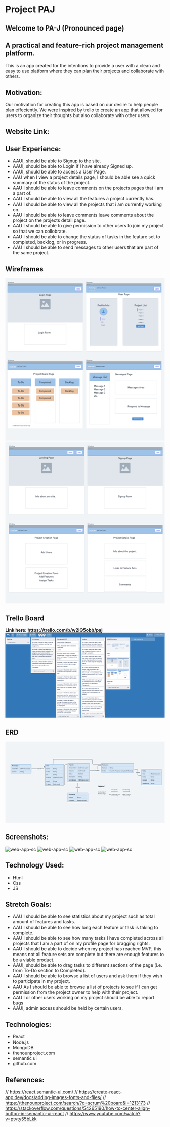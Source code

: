 # Project PAJ

## Welcome to PA-J (Pronounced page)
## A practical and feature-rich project management platform.


This is an app created for the intentions to provide a user with a clean and easy to use platform where they can plan their projects and collaborate with others.

## Motivation:
Our motivation for creating this app is based on our desire to help people plan effeciently. We were inspired by trello to create an app that allowed for users to organize their thoughts but also collaborate with other users.

## Website Link: 


## User Experience:
- AAUI, should be able to Signup to the site.
- AAUI, should be able to Login if I have already Signed up.
- AAUI, should be able to access a User Page.
- AAU when I view a project details page, I should be able see a quick summary of the status of the project.
- AAU I should be able to leave comments on the projects pages that I am a part of.
- AAU I should be able to view all the features a project currently has.
- AAU I should be able to view all the projects that i am currently working on.
- AAU I should be able to leave comments leave comments about the project on the projects detail page.
- AAU I should be able to give permission to other users to join my project so that we can collobrate.
- AAU I should be able to change the status of tasks in the feature set to completed, backlog, or in progress.
- AAU I should be able to send messages to other users that are part of the same project.
## Wireframes
![wireframe1](/public/Images/wireframe1.png)
![wireframe1](/public/Images/wireframe2.png)

## Trello Board 
**Link here: https://trello.com/b/w2iQ5obb/paj**
![trelloboard](/public/Images/trello.png)
## ERD
![ERD](/public/Images/erd.png)


## Screenshots:
![web-app-sc](/)
![web-app-sc](/)
![web-app-sc](/)
![web-app-sc](/)

## Technology Used:
- Html
- Css
- JS

## Stretch Goals:
- AAU I should be able to see statistics about my project such as total amount of features and tasks.
- AAU I should be able to see how long each feature or task is taking to complete.
- AAU I should be able to see how many tasks I have completed across all projects that I am a part of on my profile page for bragging rights.
- AAU I should be able to decide when my project has reached MVP, this means not all feature sets are complete but there are enough features to be a viable product.
- AAUI, should be able to drag tasks to different sections of the page (i.e. from  To-Do section to Completed).
- AAU I should be able to browse a list of users and ask them if they wish to participate in my project.
- AAU As I should be able to browse a list of projects to see if I can get permission from the project owner to help with their project.
- AAU I or other users working on my project should be able to report bugs
- AAUI, admin access should be held by certain users.

## Technologies:
- React
- Node.js
- MongoDB
- thenounproject.com
- semantic ui
- github.com

## References:
// https://react.semantic-ui.com/
// https://create-react-app.dev/docs/adding-images-fonts-and-files/
// https://thenounproject.com/search/?q=scrum%20board&i=1213173
// https://stackoverflow.com/questions/54265190/how-to-center-align-button-in-semantic-ui-react
// https://www.youtube.com/watch?v=ptvty55bLkk